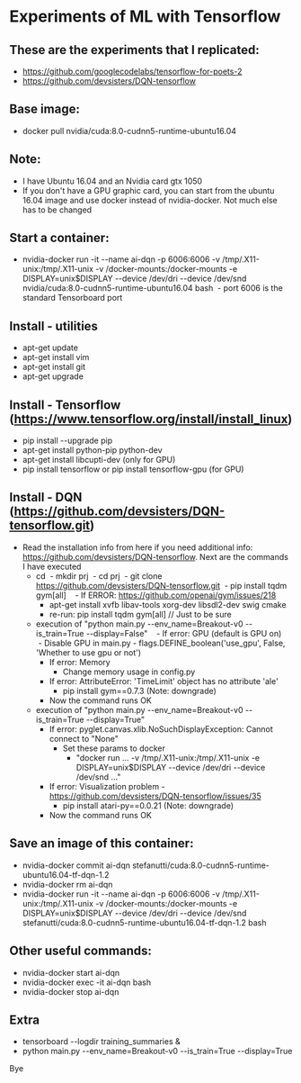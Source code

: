 # Experiments of ML with Tensorflow

## These are the experiments that I replicated:

- https://github.com/googlecodelabs/tensorflow-for-poets-2
- https://github.com/devsisters/DQN-tensorflow

## Base image:
- docker pull nvidia/cuda:8.0-cudnn5-runtime-ubuntu16.04

## Note:
- I have Ubuntu 16.04 and an Nvidia card gtx 1050
- If you don't have a GPU graphic card, you can start from the ubuntu 16.04 image and use docker instead of nvidia-docker. Not much else has to be changed

## Start a container:
- nvidia-docker run -it --name ai-dqn -p 6006:6006 -v /tmp/.X11-unix:/tmp/.X11-unix -v /docker-mounts:/docker-mounts -e DISPLAY=unix$DISPLAY --device /dev/dri --device /dev/snd nvidia/cuda:8.0-cudnn5-runtime-ubuntu16.04 bash
  - port 6006 is the standard Tensorboard port

## Install - utilities
- apt-get update
- apt-get install vim
- apt-get install git
- apt-get upgrade

## Install - Tensorflow (https://www.tensorflow.org/install/install_linux)
- pip install --upgrade pip
- apt-get install python-pip python-dev
- apt-get install libcupti-dev (only for GPU)
- pip install tensorflow or pip install tensorflow-gpu (for GPU)

## Install - DQN (https://github.com/devsisters/DQN-tensorflow.git)
- Read the installation info from here if you need additional info: https://github.com/devsisters/DQN-tensorflow. Next are the commands I have executed
  - cd
  - mkdir prj
  - cd prj
  - git clone https://github.com/devsisters/DQN-tensorflow.git
  - pip install tqdm gym[all]
    - If ERROR: https://github.com/openai/gym/issues/218
      - apt-get install xvfb libav-tools xorg-dev libsdl2-dev swig cmake
      - re-run: pip install tqdm gym[all] // Just to be sure
  - execution of "python main.py --env_name=Breakout-v0 --is_train=True --display=False"
    - If error: GPU (default is GPU on)
      - Disable GPU in main.py
        - flags.DEFINE_boolean('use_gpu', False, 'Whether to use gpu or not')
    - If error: Memory
      - Change memory usage in config.py
    - If error: AttributeError: 'TimeLimit' object has no attribute 'ale'
      - pip install gym==0.7.3 (Note: downgrade)
    - Now the command runs OK
  - execution of "python main.py --env_name=Breakout-v0 --is_train=True --display=True"
    - If error: pyglet.canvas.xlib.NoSuchDisplayException: Cannot connect to "None"
      - Set these params to docker
        - "docker run ... -v /tmp/.X11-unix:/tmp/.X11-unix -e DISPLAY=unix$DISPLAY --device /dev/dri --device /dev/snd ..."
    - If error: Visualization problem - https://github.com/devsisters/DQN-tensorflow/issues/35
      - pip install atari-py==0.0.21 (Note: downgrade)
    - Now the command runs OK

## Save an image of this container:
- nvidia-docker commit ai-dqn stefanutti/cuda:8.0-cudnn5-runtime-ubuntu16.04-tf-dqn-1.2
- nvidia-docker rm ai-dqn
- nvidia-docker run -it --name ai-dqn -p 6006:6006 -v /tmp/.X11-unix:/tmp/.X11-unix -v /docker-mounts:/docker-mounts -e DISPLAY=unix$DISPLAY --device /dev/dri --device /dev/snd stefanutti/cuda:8.0-cudnn5-runtime-ubuntu16.04-tf-dqn-1.2 bash

## Other useful commands:
- nvidia-docker start ai-dqn
- nvidia-docker exec -it ai-dqn bash
- nvidia-docker stop ai-dqn

## Extra
- tensorboard --logdir training_summaries &
- python main.py --env_name=Breakout-v0 --is_train=True --display=True

Bye
